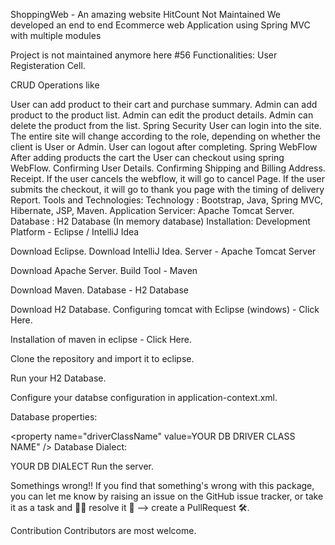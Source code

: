 ShoppingWeb - An amazing website HitCount Not Maintained
We developed an end to end Ecommerce web Application using Spring MVC with multiple modules

Project is not maintained anymore here #56
Functionalities:
User Registeration Cell.

CRUD Operations like

User can add product to their cart and purchase summary.
Admin can add product to the product list.
Admin can edit the product details.
Admin can delete the product from the list.
Spring Security
User can login into the site.
The entire site will change according to the role, depending on whether the client is User or Admin.
User can logout after completing.
Spring WebFlow
After adding products the cart the User can checkout using spring WebFlow.
Confirming User Details.
Confirming Shipping and Billing Address.
Receipt.
If the user cancels the webflow, it will go to cancel Page.
If the user submits the checkout, it will go to thank you page with the timing of delivery Report.
Tools and Technologies:
Technology : Bootstrap, Java, Spring MVC, Hibernate, JSP, Maven.
Application Servicer: Apache Tomcat Server.
Database : H2 Database (In memory database)
Installation:
Development Platform - Eclipse / IntelliJ Idea

Download Eclipse.
Download IntelliJ Idea.
Server - Apache Tomcat Server

Download Apache Server.
Build Tool - Maven

Download Maven.
Database - H2 Database

Download H2 Database.
Configuring tomcat with Eclipse (windows) - Click Here.

Installation of maven in eclipse - Click Here.

Clone the repository and import it to eclipse.

Run your H2 Database.

Configure your databse configuration in application-context.xml.

Database properties:

   <bean id="dataSource"
     class="org.springframework.jdbc.datasource.DriverManagerDataSource">
     <property name="driverClassName" value=YOUR DB DRIVER CLASS NAME" />
     <property name="url" value="YOUR DB URL" />
     <property name="username" value="YOUR DB USERNAME" />
     <property name="password" value="YOUR DB PASSWORD" />
   </bean>
Database Dialect:

<prop key="hibernate.dialect">YOUR DB DIALECT</prop>
Run the server.

Somethings wrong!!
If you find that something's wrong with this package, you can let me know by raising an issue on the GitHub issue tracker, or take it as a task and 🧑‍💻 resolve it 💪 --> create a PullRequest 🛠.

Contribution
Contributors are most welcome.
